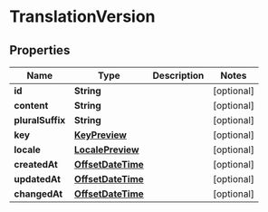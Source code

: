 

# TranslationVersion

## Properties

Name | Type | Description | Notes
------------ | ------------- | ------------- | -------------
**id** | **String** |  |  [optional]
**content** | **String** |  |  [optional]
**pluralSuffix** | **String** |  |  [optional]
**key** | [**KeyPreview**](KeyPreview.md) |  |  [optional]
**locale** | [**LocalePreview**](LocalePreview.md) |  |  [optional]
**createdAt** | [**OffsetDateTime**](OffsetDateTime.md) |  |  [optional]
**updatedAt** | [**OffsetDateTime**](OffsetDateTime.md) |  |  [optional]
**changedAt** | [**OffsetDateTime**](OffsetDateTime.md) |  |  [optional]



